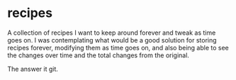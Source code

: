 # recipes

A collection of recipes I want to keep around forever and tweak as time goes on. I was contemplating what would be a good solution for storing recipes forever, modifying them as time goes on, and also being able to see the changes over time and the total changes from the original.

The answer it git.
